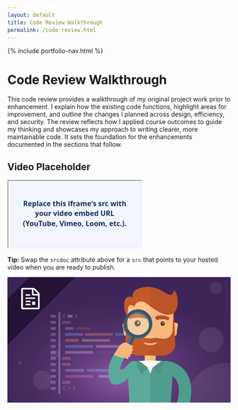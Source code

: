 ```yaml
---
layout: default
title: Code Review Walkthrough
permalink: /code-review.html
---
```


{% include portfolio-nav.html %}

# Code Review Walkthrough

This code review provides a walkthrough of my original project work prior to enhancement. I explain how the existing code functions, highlight areas for improvement, and outline the changes I planned across design, efficiency, and security. The review reflects how I applied course outcomes to guide my thinking and showcases my approach to writing clearer, more maintainable code. It sets the foundation for the enhancements documented in the sections that follow.

## Video Placeholder

<!-- Replace the srcdoc attribute with src="https://www.youtube.com/embed/your-video-id" (or similar) once your video is ready. -->
<div class="video-embed__frame" aria-label="Code review video placeholder">
  <iframe
    srcdoc="<style>body{margin:0;display:flex;align-items:center;justify-content:center;height:100%;font-family:system-ui,sans-serif;background:#f2f5fb;color:#0f2d62;text-align:center;font-weight:600;padding:1.5rem;box-sizing:border-box;}p{max-width:26ch;line-height:1.4;}</style><p>Replace this iframe&#39;s src with your video embed URL (YouTube, Vimeo, Loom, etc.).</p>"
    title="Code Review Walkthrough placeholder"
    loading="lazy"
    allow="accelerometer; autoplay; clipboard-write; encrypted-media; gyroscope; picture-in-picture; web-share"
    allowfullscreen
  ></iframe>
</div>

<p class="video-embed__instructions"><strong>Tip:</strong> Swap the <code>srcdoc</code> attribute above for a <code>src</code> that points to your hosted video when you are ready to publish.</p>



![Review](assets/Review.jpg)
